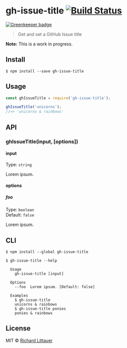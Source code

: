 # gh-issue-title [![Build Status](https://travis-ci.org/RichardLitt/gh-issue-title.svg?branch=master)](https://travis-ci.org/RichardLitt/gh-issue-title)

[![Greenkeeper badge](https://badges.greenkeeper.io/RichardLitt/gh-issue-title.svg)](https://greenkeeper.io/)

> Get and set a GitHub Issue title

**Note:** This is a work in progress.

## Install

```
$ npm install --save gh-issue-title
```


## Usage

```js
const ghIssueTitle = require('gh-issue-title');

ghIssueTitle('unicorns');
//=> 'unicorns & rainbows'
```


## API

### ghIssueTitle(input, [options])

#### input

Type: `string`

Lorem ipsum.

#### options

##### foo

Type: `boolean`  
Default: `false`

Lorem ipsum.


## CLI

```
$ npm install --global gh-issue-title
```

```
$ gh-issue-title --help

  Usage
    gh-issue-title [input]

  Options
    --foo  Lorem ipsum. [Default: false]

  Examples
    $ gh-issue-title
    unicorns & rainbows
    $ gh-issue-title ponies
    ponies & rainbows
```


## License

MIT © [Richard Littauer](http://burntfen.com)
